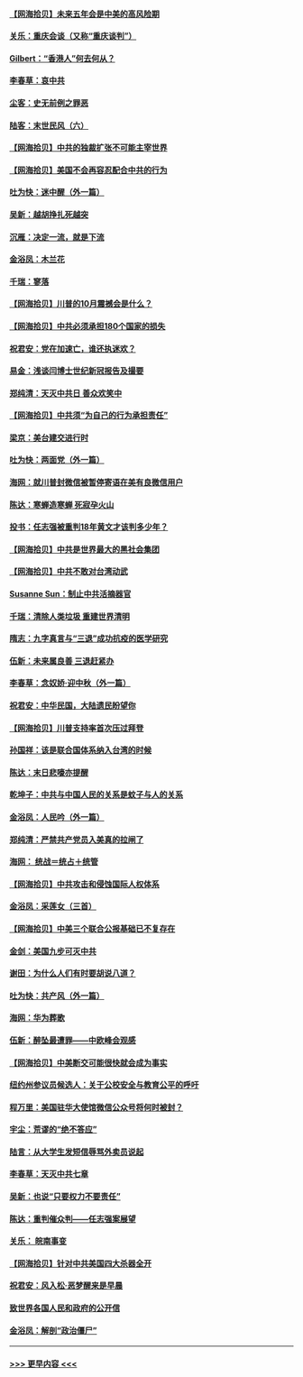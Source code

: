 #### [【网海拾贝】未来五年会是中美的高风险期](../pages/nsc993/n12440760.md?t=09301651) 
#### [关乐：重庆会谈（又称“重庆谈判”）](../pages/nsc993/n12437525.md?t=09301651) 
#### [Gilbert：“香港人”何去何从？](../pages/nsc993/n12435894.md?t=09301651) 
#### [李春草：哀中共](../pages/nsc993/n12435874.md?t=09301651) 
#### [尘客：史无前例之罪恶](../pages/nsc993/n12435762.md?t=09301651) 
#### [陆客：末世民风（六）](../pages/nsc993/n12435354.md?t=09301651) 
#### [【网海拾贝】中共的独裁扩张不可能主宰世界](../pages/nsc993/n12435151.md?t=09301651) 
#### [【网海拾贝】美国不会再容忍配合中共的行为](../pages/nsc993/n12433808.md?t=09301651) 
#### [吐为快：迷中醒（外一篇）](../pages/nsc993/n12433585.md?t=09301651) 
#### [吴新：越胡挣扎死越突](../pages/nsc993/n12433562.md?t=09301651) 
#### [沉雁：决定一流，就是下流](../pages/nsc993/n12432128.md?t=09301651) 
#### [金浴凤：木兰花](../pages/nsc993/n12432124.md?t=09301651) 
#### [千瑞：寥落](../pages/nsc993/n12432071.md?t=09301651) 
#### [【网海拾贝】川普的10月震撼会是什么？](../pages/nsc993/n12431624.md?t=09301651) 
#### [【网海拾贝】中共必须承担180个国家的损失](../pages/nsc993/n12428893.md?t=09301651) 
#### [祝君安：党在加速亡，谁还执迷欢？](../pages/nsc993/n12428652.md?t=09301651) 
#### [易金：浅谈闫博士世纪新冠报告及撮要](../pages/nsc993/n12426822.md?t=09301651) 
#### [郑纯清：天灭中共日 善众欢笑中](../pages/nsc993/n12426784.md?t=09301651) 
#### [【网海拾贝】中共须“为自己的行为承担责任”](../pages/nsc993/n12426067.md?t=09301651) 
#### [梁京：美台建交进行时](../pages/nsc993/n12424066.md?t=09301651) 
#### [吐为快：两面党（外一篇）](../pages/nsc993/n12424043.md?t=09301651) 
#### [海网：就川普封微信被暂停寄语在美有良微信用户](../pages/nsc993/n12424021.md?t=09301651) 
#### [陈达：寒蝉造寒蝉 死寂孕火山](../pages/nsc993/n12423958.md?t=09301651) 
#### [投书：任志强被重判18年黄文才该判多少年？](../pages/nsc993/n12423672.md?t=09301651) 
#### [【网海拾贝】中共是世界最大的黑社会集团](../pages/nsc993/n12423543.md?t=09301651) 
#### [【网海拾贝】中共不敢对台湾动武](../pages/nsc993/n12421418.md?t=09301651) 
#### [Susanne Sun：制止中共活摘器官](../pages/nsc993/n12419654.md?t=09301651) 
#### [千瑞：清除人类垃圾 重建世界清明](../pages/nsc993/n12419414.md?t=09301651) 
#### [隋志：九字真言与“三退”成功抗疫的医学研究](../pages/nsc993/n12419248.md?t=09301651) 
#### [伍新：未来属良善 三退赶紧办](../pages/nsc993/n12418496.md?t=09301651) 
#### [李春草：念奴娇·迎中秋（外一篇）](../pages/nsc993/n12418465.md?t=09301651) 
#### [祝君安：中华民国，大陆遗民盼望你](../pages/nsc993/n12418089.md?t=09301651) 
#### [【网海拾贝】川普支持率首次压过拜登](../pages/nsc993/n12418050.md?t=09301651) 
#### [孙国祥：该是联合国体系纳入台湾的时候](../pages/nsc993/n12417369.md?t=09301651) 
#### [陈达：末日悲嚎亦提醒](../pages/nsc993/n12416736.md?t=09301651) 
#### [乾坤子：中共与中国人民的关系是蚊子与人的关系](../pages/nsc993/n12416632.md?t=09301651) 
#### [金浴凤：人民吟（外一篇）](../pages/nsc993/n12416567.md?t=09301651) 
#### [郑纯清：严禁共产党员入美真的拉闸了](../pages/nsc993/n12416550.md?t=09301651) 
#### [海网： 统战＝统占＋统管](../pages/nsc993/n12416404.md?t=09301651) 
#### [【网海拾贝】中共攻击和侵蚀国际人权体系](../pages/nsc993/n12416250.md?t=09301651) 
#### [金浴凤：采莲女（三首）](../pages/nsc993/n12415517.md?t=09301651) 
#### [【网海拾贝】中美三个联合公报基础已不复存在](../pages/nsc993/n12415054.md?t=09301651) 
#### [金剑：美国九步可灭中共](../pages/nsc993/n12413183.md?t=09301651) 
#### [谢田：为什么人们有时要胡说八道？](../pages/nsc993/n12411861.md?t=09301651) 
#### [吐为快：共产风（外一篇）](../pages/nsc993/n12411761.md?t=09301651) 
#### [海网：华为葬歌](../pages/nsc993/n12410381.md?t=09301651) 
#### [伍新：醉坠最遭罪——中欧峰会观感](../pages/nsc993/n12410364.md?t=09301651) 
#### [【网海拾贝】中美断交可能很快就会成为事实](../pages/nsc993/n12409495.md?t=09301651) 
#### [纽约州参议员候选人：关于公校安全与教育公平的呼吁](../pages/nsc993/n12409228.md?t=09301651) 
#### [程万里：美国驻华大使馆微信公众号将何时被封？](../pages/nsc993/n12407397.md?t=09301651) 
#### [宇尘：荒谬的“绝不答应”](../pages/nsc993/n12407360.md?t=09301651) 
#### [陆言：从大学生发短信辱骂外卖员说起](../pages/nsc993/n12407285.md?t=09301651) 
#### [李春草：天灭中共七章](../pages/nsc993/n12406988.md?t=09301651) 
#### [吴新：也说“只要权力不要责任”](../pages/nsc993/n12406966.md?t=09301651) 
#### [陈达：重判催众判——任志强案展望](../pages/nsc993/n12404540.md?t=09301651) 
#### [关乐： 皖南事变](../pages/nsc993/n12404288.md?t=09301651) 
#### [【网海拾贝】针对中共美国四大杀器全开](../pages/nsc993/n12404172.md?t=09301651) 
#### [祝君安：风入松‧恶梦醒来是早晨](../pages/nsc993/n12401953.md?t=09301651) 
#### [致世界各国人民和政府的公开信](../pages/nsc993/n12401824.md?t=09301651) 
#### [金浴凤：解剖“政治僵尸”](../pages/nsc993/n12401808.md?t=09301651) 

----
#### [ >>> 更早内容 <<< ](../indexes/nsc993-earlier.md)
